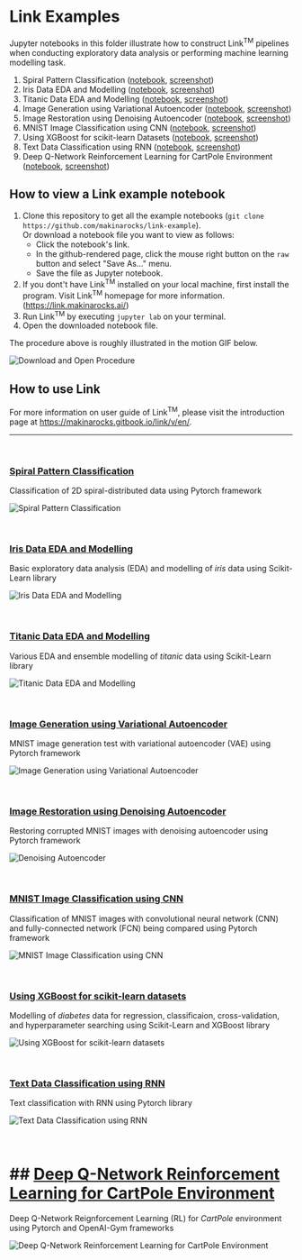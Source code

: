 # Link Examples

Jupyter notebooks in this folder illustrate how to construct Link<sup>TM</sup> pipelines when conducting exploratory data analysis or performing machine learning modelling task.


1. Spiral Pattern Classification ([notebook](spiral_classification.ipynb), [screenshot](#spiral-pattern-classification))
2. Iris Data EDA and Modelling ([notebook](sklearn_iris.ipynb), [screenshot](#iris-data-eda-and-modelling))
3. Titanic Data EDA and Modelling ([notebook](sklearn_titanic.ipynb), [screenshot](#titanic-data-eda-and-modelling))
4. Image Generation using Variational Autoencoder ([notebook](vae_mnist_generation.ipynb), [screenshot](#image-generation-using-variational-autoencoder))
5. Image Restoration using Denoising Autoencoder ([notebook](denoising_autoencoder_pytorch.ipynb), [screenshot](#image-restorationusing-denoising-autoencoder))
6. MNIST Image Classification using CNN ([notebook](cnn_mnist_classification.ipynb), [screenshot](#mnist-image-classification-using-cnn))
7. Using XGBoost for scikit-learn Datasets ([notebook](using-xgboost-with-scikit-learn.ipynb), [screenshot](#using-xgboost-for-scikit-learn-datasets))
8. Text Data Classification using RNN ([notebook](seq_classification.ipynb), [screenshot](#text-data-classification-using-rnn))
9. Deep Q-Network Reinforcement Learning for CartPole Environment ([notebook](DQLearning-cartpole-example.ipynb), [screenshot](#deep-q-network-reinforcement-learning-for-cartpole-environment))


## How to view a Link example notebook

1. Clone this repository to get all the example notebooks (`git clone https://github.com/makinarocks/link-example`). <br>
Or download a notebook file you want to view as follows:
   - Click the notebook's link.
   - In the github-rendered page, click the mouse right button on the `raw` button and select "Save As..." menu.
   - Save the file as Jupyter notebook.
2. If you dont't have Link<sup>TM</sup> installed on your local machine, first install the program. Visit Link<sup>TM</sup> homepage for more information. (https://link.makinarocks.ai/)
3. Run Link<sup>TM</sup> by executing `jupyter lab` on your terminal.
4. Open the downloaded notebook file.

The procedure above is roughly illustrated in the motion GIF below.

![Download and Open Procedure](screenshots/download-demo.gif)

## How to use Link

For more information on user guide of Link<sup>TM</sup>, please visit the introduction page at https://makinarocks.gitbook.io/link/v/en/.
<br>

---
<br>

### [Spiral Pattern Classification](spiral_classification.ipynb)

Classification of 2D spiral-distributed data using Pytorch framework

![Spiral Pattern Classification](screenshots/spiral_classification.png)

<br>

### [Iris Data EDA and Modelling](sklearn_iris.ipynb)

Basic exploratory data analysis (EDA) and modelling of _iris_ data using Scikit-Learn library

![Iris Data EDA and Modelling](screenshots/sklearn_iris.png)


<br>

### [Titanic Data EDA and Modelling](sklearn_titanic.ipynb)

Various EDA and ensemble modelling of _titanic_ data using Scikit-Learn library

![Titanic Data EDA and Modelling](screenshots/sklearn_titanic.png)

<br>

### [Image Generation using Variational Autoencoder](vae_mnist_generation.ipynb)

MNIST image generation test with variational autoencoder (VAE) using Pytorch framework

![Image Generation using Variational Autoencoder](screenshots/vae_mnist_generation.png)

<br>

### [Image Restoration using Denoising Autoencoder](denoising_autoencoder_pytorch.ipynb)

Restoring corrupted MNIST images with denoising autoencoder using Pytorch framework

![Denoising Autoencoder](screenshots/denoising_autoencoder_pytorch.png)

<br>

### [MNIST Image Classification using CNN](cnn_mnist_classification.ipynb)

Classification of MNIST images with convolutional neural network (CNN) and fully-connected network (FCN) being compared using Pytorch framework 

![MNIST Image Classification using CNN](screenshots/cnn_mnist_classification.png)

<br>

### [Using XGBoost for scikit-learn datasets](using-xgboost-with-scikit-learn.ipynb)

Modelling of _diabetes_ data for regression, classificaion, cross-validation, and hyperparameter searching using Scikit-Learn and XGBoost library

![Using XGBoost for scikit-learn datasets](screenshots/using-xgboost-with-scikit-learn.png)

<br>

### [Text Data Classification using RNN](seq_classification.ipynb)

Text classification with RNN using Pytorch library

![Text Data Classification using RNN](screenshots/seq_classification.png)

<br>

# ## [Deep Q-Network Reinforcement Learning for CartPole Environment](DQLearning-cartpole-example.ipynb)

Deep Q-Network Reignforcement Learning (RL) for _CartPole_ environment using Pytorch and OpenAI-Gym frameworks

![Deep Q-Network Reinforcement Learning for CartPole Environment](screenshots/DQLearning-catpole-example.png)
